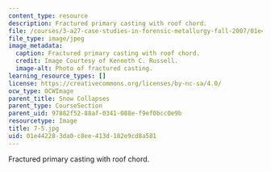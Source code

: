 ```yaml
---
content_type: resource
description: Fractured primary casting with roof chord.
file: /courses/3-a27-case-studies-in-forensic-metallurgy-fall-2007/01e442283da0c8ee413d182e9cd8a581_7-5.jpg
file_type: image/jpeg
image_metadata:
  caption: Fractured primary casting with roof chord.
  credit: Image Courtesy of Kenneth C. Russell.
  image-alt: Photo of fractured casting.
learning_resource_types: []
license: https://creativecommons.org/licenses/by-nc-sa/4.0/
ocw_type: OCWImage
parent_title: Snow Collapses
parent_type: CourseSection
parent_uid: 97882f52-88af-0341-088e-f9ef0bcc0e9b
resourcetype: Image
title: 7-5.jpg
uid: 01e44228-3da0-c8ee-413d-182e9cd8a581
---
```

Fractured primary casting with roof chord.